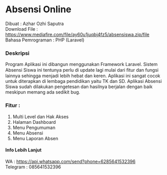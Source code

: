 # Absensi Online
Dibuat : Azhar Ozhi Saputra <br>
Download File : https://www.mediafire.com/file/ay60u1juqbj4fz5/absensiswa.zip/file <br>
Bahasa Pemrograman : PHP (Laravel)

### Deskripsi
Program Aplikasi ini dibangun menggunakan Framework Laravel. Sistem Absensi Siswa ini tentunya perlu di update lagi mulai dari ﬁtur dan fungsi lainnya sehingga menjadi lebih hebat dan keren. Aplikasi ini sangat cocok untuk diterapkan di lembaga pendidikan yaitu TK dan SD. Aplikasi Absensi Siswa sudah dilakukan pengetesan dan hasilnya berjalan dengan baik meskipun memang ada sedikit bug.

### Fitur :
1. Multi Level dan Hak Akses
2. Halaman Dashboard
3. Menu Pengumuman
4. Menu Absensi
5. Menu Laporan Absen

#### Info Lebih Lanjut
WA : https://api.whatsapp.com/send?phone=6285641532396 <br>
Telegram : 085641532396
